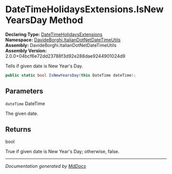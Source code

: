﻿<!--  
  <auto-generated>   
    The contents of this file were generated by a tool.  
    Changes to this file may be list if the file is regenerated  
  </auto-generated>   
-->

# DateTimeHolidaysExtensions.IsNewYearsDay Method

**Declaring Type:** [DateTimeHolidaysExtensions](../index.md)  
**Namespace:** [DavideBorghi.ItalianDotNetDateTimeUtils](../../index.md)  
**Assembly:** DavideBorghi.ItalianDotNetDateTimeUtils  
**Assembly Version:** 2.0.0+04bcf6e72dd23788f3d92e288dae9244901024d9

Tells if given date is New Year's Day.

```csharp
public static bool IsNewYearsDay(this DateTime dateTime);
```

## Parameters

`dateTime`  DateTime

The given date.

## Returns

bool

True if given date is New Year's Day; otherwise, false.

___

*Documentation generated by [MdDocs](https://github.com/ap0llo/mddocs)*
